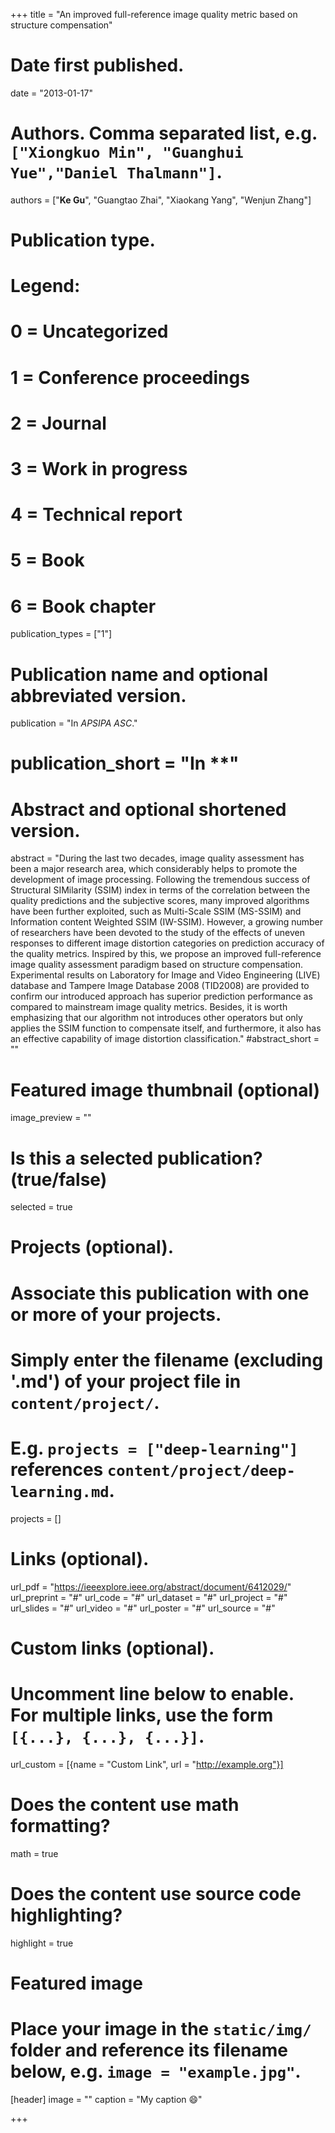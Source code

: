 +++
title = "An improved full-reference image quality metric based on structure compensation"

# Date first published.
date = "2013-01-17"

# Authors. Comma separated list, e.g. `["Xiongkuo Min", "Guanghui Yue","Daniel Thalmann"]`.
authors = ["**Ke Gu**", "Guangtao Zhai", "Xiaokang Yang", "Wenjun Zhang"]
# Publication type.
# Legend:
# 0 = Uncategorized
# 1 = Conference proceedings
# 2 = Journal
# 3 = Work in progress
# 4 = Technical report
# 5 = Book
# 6 = Book chapter
publication_types = ["1"]

# Publication name and optional abbreviated version.
publication = "In *APSIPA ASC*."
# publication_short = "In **"

# Abstract and optional shortened version.
abstract = "During the last two decades, image quality assessment has been a major research area, which considerably helps to promote the development of image processing. Following the tremendous success of Structural SIMilarity (SSIM) index in terms of the correlation between the quality predictions and the subjective scores, many improved algorithms have been further exploited, such as Multi-Scale SSIM (MS-SSIM) and Information content Weighted SSIM (IW-SSIM). However, a growing number of researchers have been devoted to the study of the effects of uneven responses to different image distortion categories on prediction accuracy of the quality metrics. Inspired by this, we propose an improved full-reference image quality assessment paradigm based on structure compensation. Experimental results on Laboratory for Image and Video Engineering (LIVE) database and Tampere Image Database 2008 (TID2008) are provided to confirm our introduced approach has superior prediction performance as compared to mainstream image quality metrics. Besides, it is worth emphasizing that our algorithm not introduces other operators but only applies the SSIM function to compensate itself, and furthermore, it also has an effective capability of image distortion classification."
#abstract_short = ""

# Featured image thumbnail (optional)
image_preview = ""

# Is this a selected publication? (true/false)
selected = true

# Projects (optional).
#   Associate this publication with one or more of your projects.
#   Simply enter the filename (excluding '.md') of your project file in `content/project/`.
#   E.g. `projects = ["deep-learning"]` references `content/project/deep-learning.md`.
projects = []

# Links (optional).
url_pdf = "https://ieeexplore.ieee.org/abstract/document/6412029/"
url_preprint = "#"
url_code = "#"
url_dataset = "#"
url_project = "#"
url_slides = "#"
url_video = "#"
url_poster = "#"
url_source = "#"

# Custom links (optional).
#   Uncomment line below to enable. For multiple links, use the form `[{...}, {...}, {...}]`.
 url_custom = [{name = "Custom Link", url = "http://example.org"}]

# Does the content use math formatting?
math = true

# Does the content use source code highlighting?
highlight = true

# Featured image
# Place your image in the `static/img/` folder and reference its filename below, e.g. `image = "example.jpg"`.
[header]
image = ""
caption = "My caption 😄"

+++
